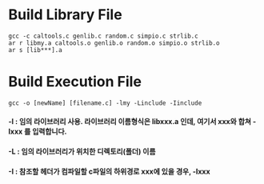 # Build Library File
    gcc -c caltools.c genlib.c random.c simpio.c strlib.c
    ar r libmy.a caltools.o genlib.o random.o simpio.o strlib.o 
    ar s [lib***].a

# Build Execution File
    gcc -o [newName] [filename.c] -lmy -Linclude -Iinclude

#### -l : 임의 라이브러리 사용. 라이브러리 이름형식은 libxxx.a 인데, 여기서 xxx와 합쳐 -lxxx 를 입력합니다.
#### -L : 임의 라이브러리가 위치한 디렉토리(폴더) 이름
#### -I : 참조할 헤더가 컴파일할 c파일의 하위경로 xxx에 있을 경우, -Ixxx